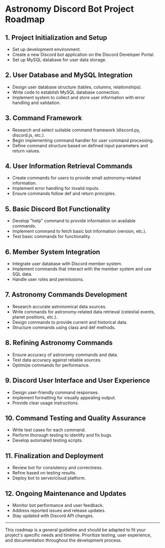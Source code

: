 # Astronomy Discord Bot Project Roadmap

## 1. Project Initialization and Setup

- Set up development environment.
- Create a new Discord bot application on the Discord Developer Portal.
- Set up MySQL database for user data storage.

## 2. User Database and MySQL Integration

- Design user database structure (tables, columns, relationships).
- Write code to establish MySQL database connection.
- Implement system to collect and store user information with error handling and validation.

## 3. Command Framework

- Research and select suitable command framework (discord.py, discord.js, etc.).
- Begin implementing command handler for user command processing.
- Define command structure based on defined input parameters and return values.

## 4. User Information Retrieval Commands

- Create commands for users to provide small astronomy-related information.
- Implement error handling for invalid inputs.
- Ensure commands follow def and return principles.

## 5. Basic Discord Bot Functionality

- Develop "help" command to provide information on available commands.
- Implement command to fetch basic bot information (version, etc.).
- Test basic commands for functionality.

## 6. Member System Integration

- Integrate user database with Discord member system.
- Implement commands that interact with the member system and use SQL data.
- Handle user roles and permissions.

## 7. Astronomy Commands Development

- Research accurate astronomical data sources.
- Write commands for astronomy-related data retrieval (celestial events, planet positions, etc.).
- Design commands to provide current and historical data.
- Structure commands using class and def methods.

## 8. Refining Astronomy Commands

- Ensure accuracy of astronomy commands and data.
- Test data accuracy against reliable sources.
- Optimize commands for performance.

## 9. Discord User Interface and User Experience

- Design user-friendly command responses.
- Implement formatting for visually appealing output.
- Provide clear usage instructions.

## 10. Command Testing and Quality Assurance

- Write test cases for each command.
- Perform thorough testing to identify and fix bugs.
- Develop automated testing scripts.

## 11. Finalization and Deployment

- Review bot for consistency and correctness.
- Refine based on testing results.
- Deploy bot to server/cloud platform.

## 12. Ongoing Maintenance and Updates

- Monitor bot performance and user feedback.
- Address reported issues and release updates.
- Stay updated with Discord API changes.

---

This roadmap is a general guideline and should be adapted to fit your project's specific needs and timeline. Prioritize testing, user experience, and documentation throughout the development process.
